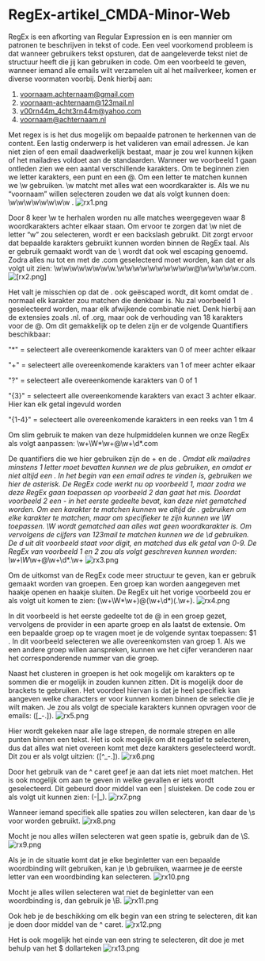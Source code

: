 # RegEx-artikel_CMDA-Minor-Web

RegEx is een afkorting van Regular Expression en is een mannier om patronen te beschrijven in tekst of code. Een veel voorkomend probleem is dat wanneer gebruikers tekst opsturen, dat de aangeleverde tekst niet de structuur heeft die jij kan gebruiken in code.
Om een voorbeeld te geven, wanneer iemand alle emails wilt verzamelen uit al het mailverkeer, komen er diverse voormaten voorbij. 
Denk hierbij aan: 
1. voornaam.achternaam@gmail.com
2. voornaam-achternaam@123mail.nl
3. v00rn44m_4cht3rn44m@yahoo.com
4. voornaam@achternaam.nl


Met regex is is het dus mogelijk om bepaalde patronen te herkennen van de content. Een lastig onderwerp is het valideren van email adressen. Je kan niet zien of een email daadwerkelijk bestaat, maar je zou wel kunnen kijken of het mailadres voldoet aan de standaarden. Wanneer we voorbeeld 1 gaan ontleden zien we een aantal verschillende karakters. Om te beginnen zien we letter karakters, een punt en een @. Om een letter te matchen kunnen we \w gebruiken. \w matcht met alles wat een woordkarakter is. Als we nu “voornaam” willen selecteren zouden we dat als volgt kunnen doen: \w\w\w\w\w\w\w\w . 
![rx1.png](rx1.png)

Door 8 keer \w te herhalen worden nu alle matches weergegeven waar 8 woordkarakters achter elkaar staan.  Om ervoor te zorgen dat \w niet de letter “w” zou selecteren, wordt er een backslash gebruikt. Dit zorgt ervoor dat bepaalde karakters gebruikt kunnen worden binnen de RegEx taal. Als er gebruik gemaakt wordt van de \ wordt dat ook wel escaping genoemd. Zodra alles nu tot en met de .com geselecteerd moet worden, kan dat er als volgt uit zien: \w\w\w\w\w\w\w\w\.\w\w\w\w\w\w\w\w\w\w@\w\w\w\w\w\.com. 
![[rx2.png]](rx2.png)

Het valt je misschien op dat de . ook geëscaped wordt, dit komt omdat de . normaal elk karakter zou matchen die denkbaar is. Nu zal voorbeeld 1 geselecteerd worden, maar elk afwijkende combinatie niet. Denk hierbij aan de extensies zoals .nl. of .org, maar ook de verhouding van 18 karakters voor de @. Om dit gemakkelijk op te delen zijn er de volgende Quantifiers beschikbaar:

"*" 	  = selecteert alle overeenkomende karakters van 0 of meer achter elkaar

"+" 	  = selecteert alle overeenkomende karakters van 1 of meer achter elkaar

"?" 	  = selecteert alle overeenkomende karakters van 0 of 1 

"{3}"	  = selecteert alle overeenkomende karakters van exact 3 achter elkaar. Hier kan elk getal ingevuld worden

"{1-4}"	= selecteert alle overeenkomende karakters in een reeks van 1 tm 4

Om slim gebruik te maken van deze hulpmiddelen kunnen we onze RegEx als volgt aanpassen: \w+\W*\w+@\w+\d*\.com


De quantifiers die we hier gebruiken zijn de + en de *. Omdat elk mailadres minstens 1 letter moet bevatten kunnen we de plus gebruiken, en omdat er niet altijd een . In het begin van een email adres te vinden is, gebruiken we hier de asterisk. De RegEx code werkt nu op voorbeeld 1, maar zodra we deze RegEx gaan toepassen op voorbeeld 2 dan gaat het mis. Doordat voorbeeld 2 een - in het eerste gedeelte bevat, kan deze niet gematched worden. Om een karakter te matchen kunnen we altijd de \. gebruiken om elke karakter te matchen, maar om specifieker te zijn kunnen we \W toepassen. \W wordt gematched aan alles wat geen woordkarakter is. Om vervolgens de cijfers van 123mail te matchen kunnen we de \d gebruiken. De d uit dit voorbeeld staat voor digit, en matched dus elk getal van 0-9. De RegEx van voorbeeld 1 en 2 zou als volgt geschreven kunnen worden: \w+\W*\w+@\w+\d*\.\w+
![rx3.png](rx3.png)

Om de uitkomst van de RegEx code meer structuur te geven, kan er gebruik gemaakt worden van groepen. Een groep kan worden aangegeven met haakje openen en haakje sluiten. De RegEx uit het vorige voorbeeld zou er als volgt uit komen te zien: (\w+\W*\w+)@(\w+\d*)(\.\w+). 
![rx4.png](rx4.png)


In dit voorbeeld is het eerste gedeelte tot de @ in een groep gezet, vervolgens de provider in een aparte groep en als laatst de extensie. Om een bepaalde groep op te vragen moet je de volgende syntax toepassen: $1 . In dit voorbeeld selecteren we alle overeenkomsten van groep 1. Als we een andere groep willen aanspreken, kunnen we het cijfer veranderen naar het corresponderende nummer van die groep.

Naast het clusteren in groepen is het ook mogelijk om karakters op te sommen die er mogelijk in zouden kunnen zitten. Dit is mogelijk door de brackets te gebruiken. Het voordeel hiervan is dat je heel specifiek kan aangeven welke characters er voor kunnen komen binnen de selectie die je wilt maken. Je zou als volgt de speciale karakters kunnen opvragen voor de emails: ([\_\-\.]).
![rx5.png](rx5.png)

Hier wordt gekeken naar alle lage strepen, de normale strepen en alle punten binnen een tekst. Het is ook mogelijk om dit negatief te selecteren, dus dat alles wat niet overeen komt met deze karakters geselecteerd wordt. Dit zou er als volgt uitzien: ([^\_\-\.]).
![rx6.png](rx6.png)

Door het gebruik van de ^ caret geef je aan dat iets niet moet matchen. Het is ook mogelijk om aan te geven in welke gevallen er iets wordt geselecteerd. Dit gebeurd door middel van een | sluisteken. De code zou er als volgt uit kunnen zien: (-|_). 
![rx7.png](rx7.png)

Wanneer iemand specifiek alle spaties zou willen selecteren, kan daar de \s voor worden gebruikt. 
![rx8.png](rx8.png)

Mocht je nou alles willen selecteren wat geen spatie is, gebruik dan de \S. 
![rx9.png](rx9.png)

Als je in de situatie komt dat je elke beginletter van een bepaalde woordbinding wilt gebruiken, kan je \b gebruiken, waarmee je de eerste letter van een woordbinding kan selecteren. 
![rx10.png](rx10.png)


Mocht je alles willen selecteren wat niet de beginletter van een woordbinding is, dan gebruik je \B. 
![rx11.png](rx11.png)


Ook heb je de beschikking om elk begin van een string te selecteren, dit kan je doen door middel van de ^ caret. 
![rx12.png](rx12.png)


Het is ook mogelijk het einde van een string te selecteren, dit doe je met behulp van het $ dollarteken 
![rx13.png](rx13.png)
